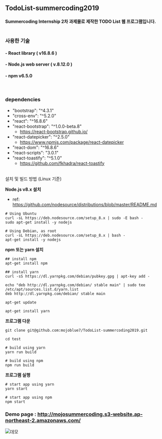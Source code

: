## TodoList-summercoding2019
#### Summercoding Internship 2차 과제물로 제작한 TODO List 웹 프로그램입니다. <br><br>

### 사용한 기술
#### - React library ( v16.8.6 )
#### - Node.js web server ( v.8.12.0 )
#### - npm v6.5.0
<br>

### dependencies
- "bootstrap": "^4.3.1"
- "cross-env": "^5.2.0"
- "react": "^16.8.6"
- "react-bootstrap": "^1.0.0-beta.8"
  - https://react-bootstrap.github.io/
- "react-datepicker": "^2.5.0"
  - https://www.npmjs.com/package/react-datepicker
- "react-dom": "^16.8.6"
- "react-scripts": "3.0.1"
- "react-toastify": "^5.1.0"
   - https://github.com/fkhadra/react-toastify
<br><br>

설치 및 빌드 방법 (Linux 기준)

<b> Node.js v8.x 설치</b>
- ref: https://github.com/nodesource/distributions/blob/master/README.md
``` 
# Using Ubuntu
curl -sL https://deb.nodesource.com/setup_8.x | sudo -E bash -
sudo apt-get install -y nodejs

# Using Debian, as root
curl -sL https://deb.nodesource.com/setup_8.x | bash -
apt-get install -y nodejs
```
<b> npm 또는 yarn 설치 </b>
```
## install npm
apt-get install npm

## install yarn
curl -sS https://dl.yarnpkg.com/debian/pubkey.gpg | apt-key add -

echo "deb http://dl.yarnpkg.com/debian/ stable main" | sudo tee /etc/apt/sources.list.d/yarn.list
deb http://dl.yarnpkg.com/debian/ stable main

apt-get update

apt-get install yarn
```

<b>프로그램 다운</b>
```
git clone git@github.com:mojoblue7/TodoList-summercoding2019.git

cd test

# build using yarn
yarn run build

# build using npm
npm run build
```

<b>프로그램 실행</b>
```
# start app using yarn
yarn start

# start app using npm
npm start
```

### Demo page : http://mojosummercoding.s3-website.ap-northeast-2.amazonaws.com/
![데모](https://user-images.githubusercontent.com/28758879/57987587-65b13d00-7abe-11e9-906b-64dd617ca7f0.PNG)
